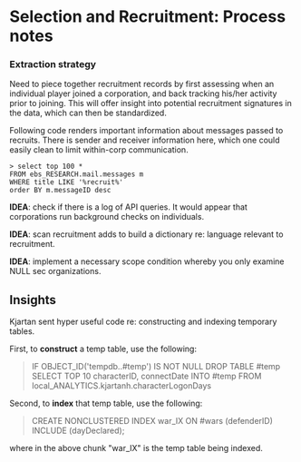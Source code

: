 # Selection and Recruitment: Process notes

### Extraction strategy

Need to piece together recruitment records by first assessing when an individual player joined a corporation, and back tracking his/her activity prior to joining. This will offer insight into potential recruitment signatures in the data, which can then be standardized.


Following code renders important information about messages passed to recruits. There is sender and receiver information here, which one could easily clean to limit within-corp communication.

    > select top 100 *
    FROM ebs_RESEARCH.mail.messages m
    WHERE title LIKE '%recruit%'
    order BY m.messageID desc

**IDEA**: check if there is a log of API queries. It would appear that corporations run background checks on individuals.

**IDEA**: scan recruitment adds to build a dictionary re: language relevant to recruitment.

**IDEA**: implement a necessary scope condition whereby you only examine NULL sec organizations.


## Insights

Kjartan sent hyper useful code re: constructing and indexing temporary tables.

First, to **construct** a temp table, use the following:

  > IF OBJECT_ID('tempdb..#temp') IS NOT NULL DROP TABLE #temp
  SELECT TOP 10 characterID, connectDate
  INTO #temp
  FROM local_ANALYTICS.kjartanh.characterLogonDays

Second, to **index** that temp table, use the following:

  > CREATE NONCLUSTERED INDEX war_IX
    ON #wars (defenderID)
    INCLUDE (dayDeclared);

where in the above chunk "war_IX" is the temp table being indexed.
